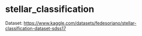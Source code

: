 # stellar_classification
Dataset: https://www.kaggle.com/datasets/fedesoriano/stellar-classification-dataset-sdss17
